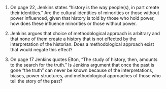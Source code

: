 1.	On page 22, Jenkins states “history is the way people(s), in part create their identities.”  Are the cultural identities of minorities or those without power influenced, given that history is told by those who hold power, how does these influence minorities or those without power. 

2.	Jenkins argues that choice of methodological approach is arbitrary and that none of them create a history that is not effected by the interpretation of the historian. Does a methodological approach exist that would negate this effect? 


3.	On page 17 Jenkins quotes Elton, “The study of history, then, amounts to the search for the truth.”  Is Jenkins argument that once the past is gone “the truth” can never be known because of the interpretations, biases, power structures, and methodological approaches of those who tell the story of the past? 




